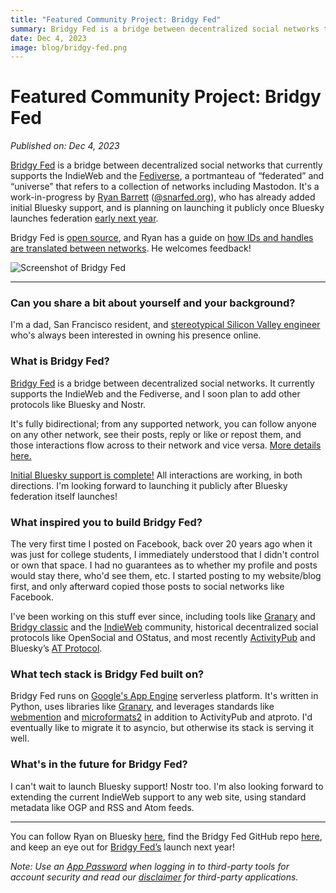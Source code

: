 ```yaml
---
title: "Featured Community Project: Bridgy Fed"
summary: Bridgy Fed is a bridge between decentralized social networks that already has initial Bluesky support. The project will launch publicly when Bluesky launches federation early next year.
date: Dec 4, 2023
image: blog/bridgy-fed.png
---
```


# Featured Community Project: Bridgy Fed
*Published on: Dec 4, 2023*

[Bridgy Fed](https://fed.brid.gy/) is a bridge between decentralized social networks that currently supports the IndieWeb and the [Fediverse](https://opensource.com/article/23/3/tour-the-fediverse), a portmanteau of “federated” and “universe” that refers to a collection of networks including Mastodon. It's a work-in-progress by [Ryan Barrett](https://snarfed.org/) ([@snarfed.org](https://bsky.app/profile/did:plc:fdme4gb7mu7zrie7peay7tst)), who has already added initial Bluesky support, and is planning on launching it publicly once Bluesky launches federation [early next year](https://atproto.com/blog/2023-protocol-roadmap).

Bridgy Fed is [open source](https://github.com/snarfed/bridgy-fed), and Ryan has a guide on [how IDs and handles are translated between networks](https://fed.brid.gy/docs#translate). He welcomes feedback!

![Screenshot of Bridgy Fed](/img/blog/bridgyfed.png)

---

### Can you share a bit about yourself and your background?

I'm a dad, San Francisco resident, and [stereotypical Silicon Valley engineer](https://snarfed.org/resume) who's always been interested in owning his presence online.

### What is Bridgy Fed?

[Bridgy Fed](https://fed.brid.gy/) is a bridge between decentralized social networks. It currently supports the IndieWeb and the Fediverse, and I soon plan to add other protocols like Bluesky and Nostr.

It's fully bidirectional; from any supported network, you can follow anyone on any other network, see their posts, reply or like or repost them, and those interactions flow across to their network and vice versa. [More details here.](https://snarfed.org/2023-11-27_re-introducing-bridgy-fed)

[Initial Bluesky support is complete!](https://snarfed.org/2023-11-15_bridgy-fed-status-update-9) All interactions are working, in both directions. I'm looking forward to launching it publicly after Bluesky federation itself launches!

### What inspired you to build Bridgy Fed?

The very first time I posted on Facebook, back over 20 years ago when it was just for college students, I immediately understood that I didn't control or own that space. I had no guarantees as to whether my profile and posts would stay there, who'd see them, etc. I started posting to my website/blog first, and only afterward copied those posts to social networks like Facebook.

I've been working on this stuff ever since, including tools like [Granary](https://granary.io/) and [Bridgy classic](https://brid.gy/) and the [IndieWeb](https://indieweb.org/) community, historical decentralized social protocols like OpenSocial and OStatus, and most recently [ActivityPub](https://www.w3.org/TR/activitypub/) and Bluesky’s [AT Protocol](https://atproto.com/).

### What tech stack is Bridgy Fed built on?

Bridgy Fed runs on [Google's App Engine](https://cloud.google.com/appengine/) serverless platform. It's written in Python, uses libraries like [Granary](https://granary.io/), and leverages standards like [webmention](https://webmention.net/) and [microformats2](https://microformats.org/wiki/microformats2) in addition to ActivityPub and atproto. I'd eventually like to migrate it to asyncio, but otherwise its stack is serving it well.

### What's in the future for Bridgy Fed?

I can't wait to launch Bluesky support! Nostr too. I'm also looking forward to extending the current IndieWeb support to any web site, using standard metadata like OGP and RSS and Atom feeds.

---

You can follow Ryan on Bluesky [here](https://bsky.app/profile/did:plc:fdme4gb7mu7zrie7peay7tst), find the Bridgy Fed GitHub repo [here](https://github.com/snarfed/bridgy-fed), and keep an eye out for [Bridgy Fed’s](https://fed.brid.gy/) launch next year!

*Note: Use an [App Password](https://atproto.com/community/projects#app-passwords) when logging in to third-party tools for account security and read our [disclaimer](https://atproto.com/community/projects#disclaimer) for third-party applications.*
